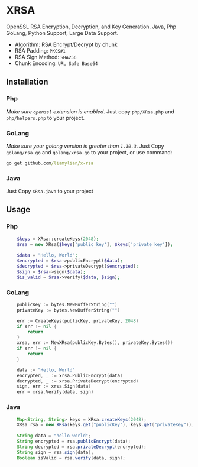 # XRSA

OpenSSL RSA Encryption, Decryption, and Key Generation. 
Java, Php GoLang, Python Support, Large Data Support.

- Algorithm: RSA Encrypt/Decrypt by chunk
- RSA Padding: `PKCS#1`
- RSA Sign Method: `SHA256`
- Chunk Encoding: `URL Safe Base64`

## Installation

### Php

*Make sure `openssl` extension is enabled*.
Just copy `php/XRsa.php` and `php/helpers.php` to your project. 


### GoLang

*Make sure your golang version is greater than `1.10.3`*.
Just Copy `golang/rsa.go` and `golang/xrsa.go` to your project, or use command:

```cmd
go get github.com/liamylian/x-rsa
```


### Java

Just Copy `XRsa.java` to your project


## Usage

### Php

```php
    $keys = XRsa::createKeys(2048);
    $rsa = new XRsa($keys['public_key'], $keys['private_key']);
    
    $data = "Hello, World";
    $encrypted = $rsa->publicEncrypt($data);
    $decrypted = $rsa->privateDecrypt($encrypted);
    $sign = $rsa->sign($data);
    $is_valid = $rsa->verify($data, $sign);
```

### GoLang

```go
    publicKey := bytes.NewBufferString("")
    privateKey := bytes.NewBufferString("")

    err := CreateKeys(publicKey, privateKey, 2048)
    if err != nil {
        return
    }
    xrsa, err := NewXRsa(publicKey.Bytes(), privateKey.Bytes())
    if err != nil {
        return
    }

    data := "Hello, World"
    encrypted, _ := xrsa.PublicEncrypt(data)
    decrypted, _ := xrsa.PrivateDecrypt(encrypted) 
    sign, err := xrsa.Sign(data)
    err = xrsa.Verify(data, sign)
```
    
### Java

```java
    Map<String, String> keys = XRsa.createKeys(2048);
    XRsa rsa = new XRsa(keys.get("publicKey"), keys.get("privateKey"));
    
    String data = "hello world";
    String encrypted = rsa.publicEncrypt(data);
    String decrypted = rsa.privateDecrypt(encrypted);
    String sign = rsa.sign(data);
    Boolean isValid = rsa.verify(data, sign);
```
